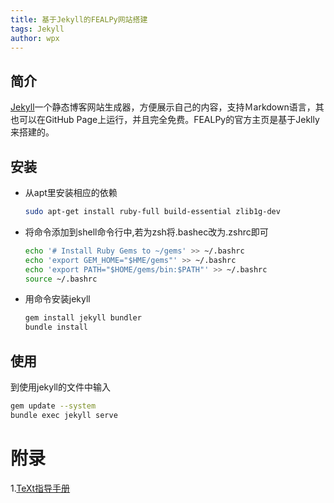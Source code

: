 ```yaml
---
title: 基于Jekyll的FEALPy网站搭建
tags: Jekyll
author: wpx
---
```


## 简介

[Jekyll](https://jekyllcn.com/)一个静态博客网站生成器，方便展示自己的内容，支持Ｍarkdown语言，其也可以在GitHub Page上运行，并且完全免费。FEALPy的官方主页是基于Jeklly来搭建的。

## 安装

- 从apt里安装相应的依赖

  ```bash
  sudo apt-get install ruby-full build-essential zlib1g-dev
  ```

- 将命令添加到shell命令行中,若为zsh将.bashec改为.zshrc即可

  ```bash
  echo '# Install Ruby Gems to ~/gems' >> ~/.bashrc
  echo 'export GEM_HOME="$HME/gems"' >> ~/.bashrc
  echo 'export PATH="$HOME/gems/bin:$PATH"' >> ~/.bashrc
  source ~/.bashrc
  ```

- 用命令安装jekyll

  ```bash
  gem install jekyll bundler
  bundle install
  ```

## 使用

到使用jekyll的文件中输入

```bash
gem update --system
bundle exec jekyll serve
```

# 附录

1.[TeXt指导手册](https://tianqi.name/jekyll-TeXt-theme/docs/zh/i18n)

